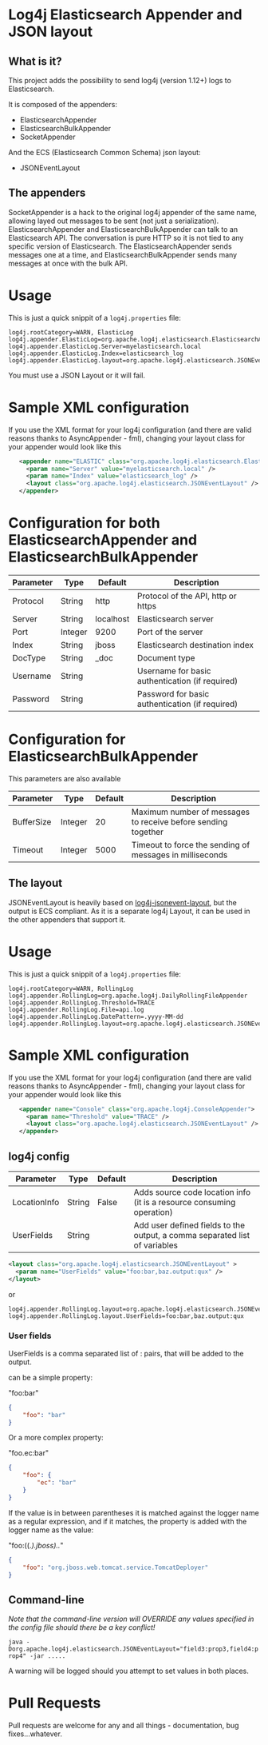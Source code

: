 # Log4j Elasticsearch Appender and JSON layout

## What is it?
This project adds the possibility to send log4j (version 1.12+) logs to Elasticsearch.

It is composed of the appenders:

- ElasticsearchAppender
- ElasticsearchBulkAppender
- SocketAppender

And the ECS (Elasticsearch Common Schema) json layout:

- JSONEventLayout

## The appenders
SocketAppender is a hack to the original log4j appender of the same name, allowing layed out messages to be sent (not just a serialization).
ElasticsearchAppender and ElasticsearchBulkAppender can talk to an Elasticsearch API. The conversation is pure HTTP so it is not tied to any specific version of Elasticsearch. The ElasticsearchAppender sends messages one at a time, and ElasticsearchBulkAppender sends many messages at once with the bulk API. 

# Usage
This is just a quick snippit of a `log4j.properties` file:

```
log4j.rootCategory=WARN, ElasticLog
log4j.appender.ElasticLog=org.apache.log4j.elasticsearch.ElasticsearchAppender
log4j.appender.ElasticLog.Server=myelasticsearch.local
log4j.appender.ElasticLog.Index=elasticsearch_log
log4j.appender.ElasticLog.layout=org.apache.log4j.elasticsearch.JSONEventLayout
```

You must use a JSON Layout or it will fail. 

# Sample XML configuration
If you use the XML format for your log4j configuration (and there are valid reasons thanks to AsyncAppender - fml), changing your layout class for your appender would look like this

```xml
   <appender name="ELASTIC" class="org.apache.log4j.elasticsearch.ElasticsearchAppender">
     <param name="Server" value="myelasticsearch.local" />
     <param name="Index" value="elasticsearch_log" />
     <layout class="org.apache.log4j.elasticsearch.JSONEventLayout" />
   </appender>
```

# Configuration for both ElasticsearchAppender and ElasticsearchBulkAppender

Parameter | Type | Default | Description
---|---|---|---
Protocol | String | http | Protocol of the API, http or https
Server | String | localhost | Elasticsearch server
Port | Integer | 9200 | Port of the server 
Index | String | jboss | Elasticsearch destination index 
DocType | String | _doc | Document type
Username | String | | Username for basic authentication (if required)
Password | String | | Password for basic authentication (if required)

# Configuration for ElasticsearchBulkAppender

This parameters are also available

Parameter | Type | Default | Description
---|---|---|---
BufferSize | Integer | 20 | Maximum number of messages to receive before sending together
Timeout | Integer | 5000 | Timeout to force the sending of messages in milliseconds


## The layout
JSONEventLayout is heavily based on [log4j-jsonevent-layout](https://github.com/logstash/log4j-jsonevent-layout), but the output is ECS compliant. As it is a separate log4j Layout, it can be used in the other appenders that support it. 

# Usage
This is just a quick snippit of a `log4j.properties` file:

```
log4j.rootCategory=WARN, RollingLog
log4j.appender.RollingLog=org.apache.log4j.DailyRollingFileAppender
log4j.appender.RollingLog.Threshold=TRACE
log4j.appender.RollingLog.File=api.log
log4j.appender.RollingLog.DatePattern=.yyyy-MM-dd
log4j.appender.RollingLog.layout=org.apache.log4j.elasticsearch.JSONEventLayout
```

# Sample XML configuration
If you use the XML format for your log4j configuration (and there are valid reasons thanks to AsyncAppender - fml), changing your layout class for your appender would look like this

```xml
   <appender name="Console" class="org.apache.log4j.ConsoleAppender">
     <param name="Threshold" value="TRACE" />
     <layout class="org.apache.log4j.elasticsearch.JSONEventLayout" />
   </appender>
```

## log4j config

Parameter | Type | Default | Description
---|---|---|---
LocationInfo | String | False | Adds source code location info (it is a resource consuming operation)
UserFields | String | | Add user defined fields to the output, a comma separated list of variables


```xml
<layout class="org.apache.log4j.elasticsearch.JSONEventLayout" >
  <param name="UserFields" value="foo:bar,baz.output:qux" />
</layout>
```

or

```
log4j.appender.RollingLog.layout=org.apache.log4j.elasticsearch.JSONEventLayout
log4j.appender.RollingLog.layout.UserFields=foo:bar,baz.output:qux
```

### User fields

UserFields is a comma separated list of <key>:<value> pairs, that will be added to the output.

<key> can be a simple property: 

"foo:bar"
```json
{
    "foo": "bar"
}
```

Or a more complex property:

"foo.ec:bar"
```json
{
    "foo": {
        "ec": "bar"
    }
}
```

If the value is in between parentheses it is matched against the logger name as a regular expression, and if it matches, the property is added with the logger name as the value:

"foo:((.*)\.jboss)\..*"
```json
{
    "foo": "org.jboss.web.tomcat.service.TomcatDeployer"
}
```


## Command-line
*Note that the command-line version will OVERRIDE any values specified in the config file should there be a key conflict!*

`java -Dorg.apache.log4j.elasticsearch.JSONEventLayout="field3:prop3,field4:prop4" -jar .....`

A warning will be logged should you attempt to set values in both places.

# Pull Requests
Pull requests are welcome for any and all things - documentation, bug fixes...whatever.